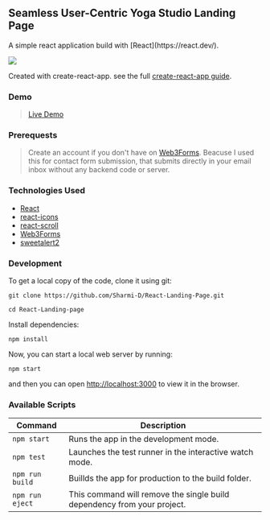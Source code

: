 ## Seamless User-Centric Yoga Studio Landing Page

<p align-item="center">
A simple react application build with [React](https://react.dev/).
</p>

<p align-item="center">
<img src="https://github.com/user-attachments/assets/0e5b8970-491d-4dad-a38e-9d5baa1ea2a1">
</p>

Created with create-react-app. see the full [create-react-app guide](https://create-react-app.dev/docs/getting-started/).

### Demo

> [Live Demo](https://sharmi-d.github.io/React-Landing-page/)

### Prerequests

> Create an account if you don't have on [Web3Forms](https://web3forms.com/).
> Beacuse I used this for contact form submission, that submits directly in your email inbox without any backend code or server.

### Technologies Used

- [ React](https://react.dev/)
- [react-icons](https://react-icons.github.io/react-icons/)
- [react-scroll](https://www.npmjs.com/package/react-scroll/)
- [Web3Forms](https://web3forms.com/)
- [sweetalert2](https://sweetalert2.github.io/)

### Development

To get a local copy of the code, clone it using git:

```
git clone https://github.com/Sharmi-D/React-Landing-Page.git
```

```
cd React-Landing-page
```

Install dependencies:

```
npm install
```

Now, you can start a local web server by running:

```
npm start
```

and then you can open [http://localhost:3000](http://localhost:3000) to view it in the browser.

### Available Scripts

| Command         | Description                                                             |
| --------------- | ----------------------------------------------------------------------- |
| `npm start`     | Runs the app in the development mode.                                   |
| `npm test`      | Launches the test runner in the interactive watch mode.                 |
| `npm run build` | Buillds the app for production to the build folder.                     |
| `npm run eject` | This command will remove the single build dependency from your project. |
